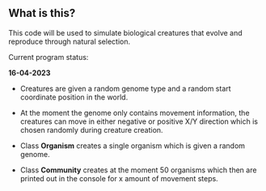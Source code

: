## What is this?

This code will be used to simulate biological creatures that evolve and reproduce through natural selection.

Current program status:

**16-04-2023**
- Creatures are given a random genome type and a random start coordinate position in the world.

- At the moment the genome only contains movement information, the creatures can move in either negative or positive X/Y direction which is chosen randomly during creature creation.

- Class **Organism** creates a single organism which is given a random genome.

- Class **Community** creates at the moment 50 organisms which then are printed out in the console for x amount of movement steps.

